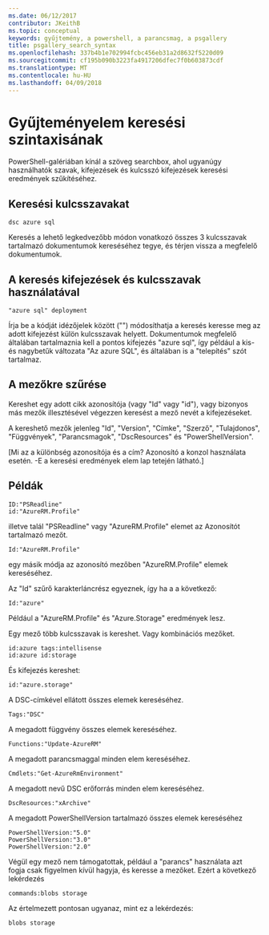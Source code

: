 ```yaml
---
ms.date: 06/12/2017
contributor: JKeithB
ms.topic: conceptual
keywords: gyűjtemény, a powershell, a parancsmag, a psgallery
title: psgallery_search_syntax
ms.openlocfilehash: 337b4b1e702994fcbc456eb31a2d8632f5220d09
ms.sourcegitcommit: cf195b090b3223fa4917206dfec7f0b603873cdf
ms.translationtype: MT
ms.contentlocale: hu-HU
ms.lasthandoff: 04/09/2018
---
```

# <a name="gallery-search-syntax"></a>Gyűjteményelem keresési szintaxisának

PowerShell-galériában kínál a szöveg searchbox, ahol ugyanúgy használhatók szavak, kifejezések és kulcsszó kifejezések keresési eredmények szűkítéséhez.

## <a name="search-by-keywords"></a>Keresési kulcsszavakat

    dsc azure sql

Keresés a lehető legkedvezőbb módon vonatkozó összes 3 kulcsszavak tartalmazó dokumentumok kereséséhez tegye, és térjen vissza a megfelelő dokumentumok.

## <a name="search-using-phrases-and-keywords"></a>A keresés kifejezések és kulcsszavak használatával

    "azure sql" deployment

Írja be a kódját idézőjelek között ("") módosíthatja a keresés keresse meg az adott kifejezést külön kulcsszavak helyett.
Dokumentumok megfelelő általában tartalmaznia kell a pontos kifejezés "azure sql", így például a kis-és nagybetűk változata "Az azure SQL", és általában is a "telepítés" szót tartalmaz.

## <a name="filtering-on-fields"></a>A mezőkre szűrése

Kereshet egy adott cikk azonosítója (vagy "Id" vagy "id"), vagy bizonyos más mezők illesztésével végezzen keresést a mező nevét a kifejezéseket.

A kereshető mezők jelenleg "Id", "Version", "Címke", "Szerző", "Tulajdonos", "Függvények", "Parancsmagok", "DscResources" és "PowerShellVersion".

[Mi az a különbség azonosítója és a cím? Azonosító a konzol használata esetén. -E a keresési eredmények elem lap tetején látható.]

## <a name="examples"></a>Példák

    ID:"PSReadline"
    id:"AzureRM.Profile"

illetve talál "PSReadline" vagy "AzureRM.Profile" elemet az Azonosítót tartalmazó mezőt.

    Id:"AzureRM.Profile"

egy másik módja az azonosító mezőben "AzureRM.Profile" elemek kereséséhez.

Az "Id" szűrő karakterláncrész egyeznek, így ha a a következő:

    Id:"azure"

Például a "AzureRM.Profile" és "Azure.Storage" eredmények lesz.

Egy mező több kulcsszavak is kereshet. Vagy kombinációs mezőket.

    id:azure tags:intellisense
    id:azure id:storage

És kifejezés kereshet:

    id:"azure.storage"


A DSC-címkével ellátott összes elemek kereséséhez.

    Tags:"DSC"

A megadott függvény összes elemek kereséséhez.

    Functions:"Update-AzureRM"

A megadott parancsmaggal minden elem kereséséhez.

    Cmdlets:"Get-AzureRmEnvironment"

A megadott nevű DSC erőforrás minden elem kereséséhez.

    DscResources:"xArchive"

A megadott PowerShellVersion tartalmazó összes elemek kereséséhez

    PowerShellVersion:"5.0"
    PowerShellVersion:"3.0"
    PowerShellVersion:"2.0"


Végül egy mező nem támogatottak, például a "parancs" használata azt fogja csak figyelmen kívül hagyja, és keresse a mezőket. Ezért a következő lekérdezés

    commands:blobs storage

Az értelmezett pontosan ugyanaz, mint ez a lekérdezés:

    blobs storage